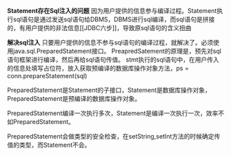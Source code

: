 **Statement存在Sql注入的问题**
因为用户提供的信息参与编译过程。Statement执行sql语句是通过发送sql语句给DBMS，DBMS进行sql编译，而sql语句是拼接的，有用户提供的非法信息[[JDBC六步]]，导致原sql语句的含义扭曲

**解决sql注入**
只要用户提供的信息不参与sql语句的编译过程，就解决了。必须使用java.sql.PreparedStatement接口。
PreapredSatement的原理是，预先对sql语句框架进行编译，然后再给sql语句传值。
stmt执行的sql语句中，在用户传入的信息处填写占位符，放入获取预编译的数据库操作对象方法，ps = conn.prepareStatement(sql)

PreparedStatement是Statement的子接口，Statement是数据库操作对象，PreparedStatement是预编译的数据库操作对象。


PreparedStatement编译一次执行多次，Statement是编译一次执行一次，效率不如PreparedStatement。

PreparedStatement会做类型的安全检查，在setString,setInt方法的时候确定传值的类型，而Statement不会。
